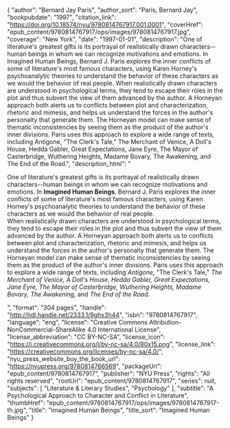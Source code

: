 {
  "author": "Bernard Jay Paris",
  "author_sort": "Paris, Bernard Jay",
  "bookpubdate": "1997",
  "citation_link": "https://doi.org/10.18574/nyu/9780814767917.001.0001",
  "coverHref": "epub_content/9780814767917/ops/images/9780814767917.jpg",
  "coverage": "New York",
  "date": "1997-01-01",
  "description": "One of literature's greatest gifts is its portrayal of realistically drawn characters--human beings in whom we can recognize motivations and emotions. In Imagined Human Beings, Bernard J. Paris explores the inner conflicts of some of literature's most famous characters, using Karen Horney's psychoanalytic theories to understand the behavior of these characters as we would the behavior of real people. When realistically drawn characters are understood in psychological terms, they tend to escape their roles in the plot and thus subvert the view of them advanced by the author. A Horneyan approach both alerts us to conflicts between plot and characterization, rhetoric and mimesis, and helps us understand the forces in the author's personalty that generate them. The Horneyan model can make sense of thematic inconsistencies by seeing them as the product of the author's inner divisions. Paris uses this approach to explore a wide range of texts, including Antigone,  \"The Clerk's Tale,\" The Merchant of Venice, A Doll's House, Hedda Gabler, Great Expectations, Jane Eyre, The Mayor of Casterbridge, Wuthering Heights, Madame Bovary, The Awakening, and The End of the Road.",
  "description_html": "<p>One of literature's greatest gifts is its portrayal of realistically drawn characters--human beings in whom we can recognize motivations and emotions. In <b>Imagined Human Beings</b>, Bernard J. Paris explores the inner conflicts of some of literature's most famous characters, using Karen Horney's psychoanalytic theories to understand the behavior of these characters as we would the behavior of real people.<br> When realistically drawn characters are understood in psychological terms, they tend to escape their roles in the plot and thus subvert the view of them advanced by the author. A Horneyan approach both alerts us to conflicts between plot and characterization, rhetoric and mimesis, and helps us understand the forces in the author's personalty that generate them. The Horneyan model can make sense of thematic inconsistencies by seeing them as the product of the author's inner divisions. Paris uses this approach to explore a wide range of texts, including <i>Antigone, </i> \"The Clerk's Tale,\" <i>The Merchant of Venice, A Doll's House, Hedda Gabler, Great Expectations, Jane Eyre, The Mayor of Casterbridge, Wuthering Heights, Madame Bovary, The Awakening, </i>and <i>The End of the Road.</i></p>",
  "format": "304 pages",
  "handle": "http://hdl.handle.net/2333.1/9ghx3h44",
  "isbn": "9780814767917",
  "language": "eng",
  "license": "Creative Commons Attribution-NonCommercial-ShareAlike 4.0 International License",
  "license_abbreviation": "CC BY-NC-SA",
  "license_icon": "https://i.creativecommons.org/l/by-nc-sa/4.0/80x15.png",
  "license_link": "https://creativecommons.org/licenses/by-nc-sa/4.0/",
  "nyu_press_website_buy_the_book_url": "https://nyupress.org/9780814766569",
  "packageUrl": "epub_content/9780814767917",
  "publisher": "NYU Press",
  "rights": "All rights reserved",
  "rootUrl": "epub_content/9780814767917",
  "series": null,
  "subjects": [
    "Literature & Literary Studies",
    "Psychology"
  ],
  "subtitle": "A Psychological Approach to Character and Conflict in Literature",
  "thumbHref": "epub_content/9780814767917/ops/images/9780814767917-th.jpg",
  "title": "Imagined Human Beings",
  "title_sort": "Imagined Human Beings"
}
